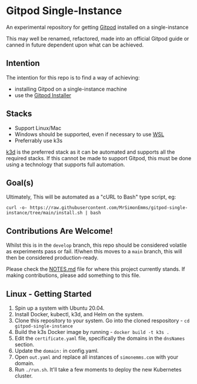 # Gitpod Single-Instance

An experimental repository for getting [Gitpod](https://gitpod.io) installed on a single-instance

This may well be renamed, refactored, made into an official Gitpod guide or canned
in future dependent upon what can be achieved.

## Intention

The intention for this repo is to find a way of achieving:
 - installing Gitpod on a single-instance machine
 - use the [Gitpod Installer](https://github.com/gitpod-io/gitpod/tree/main/installer)

## Stacks

- Support Linux/Mac
- Windows should be supported, even if necessary to use [WSL](https://docs.microsoft.com/en-us/windows/wsl/install)
- Preferrably use k3s

[k3d](https://docs.microsoft.com/en-us/windows/wsl/install) is the preferred stack
as it can be automated and supports all the required stacks. If this cannot be made
to support Gitpod, this must be done using a technology that supports full automation.

## Goal(s)

Ultimately, This will be automated as a "cURL to Bash" type script, eg:

```shell
curl -o- https://raw.githubusercontent.com/MrSimonEmms/gitpod-single-instance/tree/main/install.sh | bash
```

## Contributions Are Welcome!

Whilst this is in the `develop` branch, this repo should be considered volatile
as experiments pass or fail. If/when this moves to a `main` branch, this will then
be considered production-ready.

Please check the [NOTES.md](./NOTES.md) file for where this project currently
stands. If making contributions, please add something to this file.

## Linux - Getting Started 

1. Spin up a system with Ubuntu 20.04.
2. Install Docker, kubectl, k3d, and Helm on the system.
3. Clone this repository to your system. Go into the cloned respository - `cd gitpod-single-instance`
4. Build the k3s Docker image by running - `docker build -t k3s .`
5. Edit the `certificate.yaml` file, specifically the domains in the `dnsNames` section.
6. Update the `domain:` in config.yaml.
7. Open `out.yaml` and replace all instances of `simonemms.com` with your domain.
8. Run `./run.sh`. It'll take a few moments to deploy the new Kubernetes cluster.
